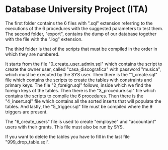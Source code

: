 # Database University Project (ITA)

The first folder contains the 6 files with ".sql" extension referring to the executions of the 6 procedures with the suggested parameters to test them. The second folder, "export", contains the dump of our database together with the file with the ".log" extension.

The third folder is that of the scripts that must be compiled in the order in which they are numbered.

It starts from the file "0_create_user_admin.sql" which contains the script to create the owner user, called "casa_discografica" with password "musica", which must be executed by the SYS user. Then there is the "1_create.sql" file which contains the scripts to create the tables with constraints and primary keys. The file "2_foreign.sql" follows, inside which we find the foreign keys of the tables. Then there is the "3_procedure.sql" file which contains the scripts to compile the 6 procedures. Then there is the "4_insert.sql" file which contains all the sorted inserts that will populate the tables. And lastly, the "5_trigger.sql" file must be compiled where the 9 triggers are present.

The "6_create_users" file is used to create "employee" and "accountant" users with their grants. This file must also be run by SYS.

If you want to delete the tables you have to fill in the last file "999_drop_table.sql".
